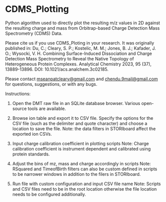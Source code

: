 # CDMS_Plotting
Python algorithm used to directly plot the resulting m/z values in 2D against the resulting charge and mass from Orbitrap-based Charge Detection Mass Spectrometry (CDMS) Data.

Please cite us if you use CDMS_Ploting in your research. It was originally published in: Du, C.; Cleary, S. P.; Kostelic, M. M.; Jones, B. J.; Kafader, J. O.; Wysocki, V. H. Combining Surface-Induced Dissociation and Charge Detection Mass Spectrometry to Reveal the Native Topology of Heterogeneous Protein Complexes. Analytical Chemistry 2023, 95 (37), 13889-13896. DOI: 10.1021/acs.analchem.3c02185.

Please contact mseanpatcleary@gmail.com and chendu.9mail@gmail.com for questions, suggestions, or with any bugs.

Instructions:

1.	Open the DMT raw file in an SQLite database browser. Various open-source tools are available.
   
2.	Browse ion table and export it to CSV file. Specify the options for the CSV file (such as the delimiter and quote character) and choose a location to save the file.
Note: the data filters in STORIboard affect the exported ion CSVs.

3.	Input charge calibration coefficient in plotting scripts
Note: Charge calibration coefficient is instrument dependent and calibrated using protein standards.

4.	Adjust the bins of mz, mass and charge accordingly in scripts
Note: RSquared and TimeofBirth filters can also be custom defined in scripts to be narrower windows in addition to the filers in STORIboard.

5.	Run file with custom configuration and input CSV file name
Note: Scripts and CSV files need to be in the root location otherwise the file location needs to be configured additionally.

